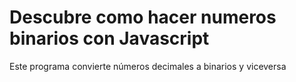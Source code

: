 # Descubre como hacer numeros binarios con Javascript

Este programa convierte números decimales a binarios y viceversa
